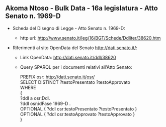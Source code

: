 ## Akoma Ntoso - Bulk Data - 16a legislatura - Atto Senato n. 1969-D ##

* Scheda del Disegno di Legge - Atto Senato n. 1969-D:
	* http url: http://www.senato.it/leg/16/BGT/Schede/Ddliter/38620.htm

* Riferimenti al sito OpenData del Senato http://dati.senato.it/:
	* Link OpenData: http://dati.senato.it/ddl/38620
	* Query SPARQL per i documenti relativi all'Atto Senato:

        PREFIX osr: <http://dati.senato.it/osr/>  
		SELECT DISTINCT ?testoPresentato ?testoApprovato  
		WHERE  
		{  
		    ?ddl a osr:Ddl.  
		    ?ddl osr:idFase 1969-D .  
		    OPTIONAL { ?ddl osr:testoPresentato ?testoPresentato }  
		    OPTIONAL { ?ddl osr:testoApprovato ?testoApprovato }  
		}
		